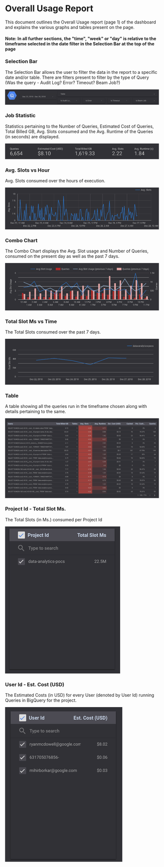 # Overall Usage Report

This document outlines the Overall Usage report (page 1) of the dashboard and explains the various graphs and tables present on the page.

#### Note: In all further sections, the "time", "week" or "day" is relative to the timeframe selected in the date filter in the Selection Bar at the top of the page

### Selection Bar
The Selection Bar allows the user to filter the data in the report to a specific date and/or table. There are filters present to filter by the type of Query (Was the query - Audit Log? Error? Timeout? Beam Job?)

![Selection Bar](../images/overall_usage/Image1.png)

### Job Statistic
Statistics pertaining to the Number of Queries, Estimated Cost of Queries, Total Billed GB, Avg. Slots consumed and the Avg. Runtime of the Queries (in seconds) are displayed.

![Job Statistics](../images/overall_usage/Image2.png)

### Avg. Slots vs Hour
Avg. Slots consumed over the hours of execution.

![Avg. Slots vs Hour](../images/overall_usage/Image3.png)

### Combo Chart
The Combo Chart displays the Avg. Slot usage and Number of Queries, consumed on the present day as well as the past 7 days.

![Combo Chart](../images/overall_usage/Image4.png)

### Total Slot Ms vs Time
The Total Slots consumed over the past 7 days.

![Total Slot Ms vs Time](../images/overall_usage/Image5.png)

### Table
A table showing all the queries run in the timeframe chosen along with details pertaining to the same.

![Table](../images/overall_usage/Image6.png)

### Project Id - Total Slot Ms.
The Total Slots (in Ms.) consumed per Project Id

![Project Id - Total Slot Ms](../images/overall_usage/Image7.png)

### User Id - Est. Cost (USD)
The Estimated Costs (in USD) for every User (denoted by User Id) running Queries in BigQuery for the project.

![User Id - Est. Cost (USD)](../images/overall_usage/Image8.png)

